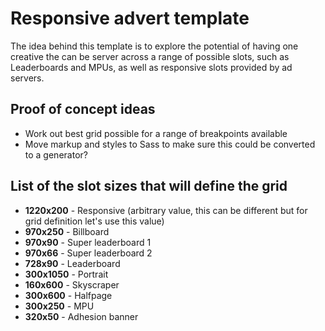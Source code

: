 # Responsive advert template

The idea behind this template is to explore the potential of having one creative the can be server across a range of possible slots, such as Leaderboards and MPUs, as well as responsive slots provided by ad servers.

## Proof of concept ideas
* Work out best grid possible for a range of breakpoints available
* Move markup and styles to Sass to make sure this could be converted to a generator?

## List of the slot sizes that will define the grid
* **1220x200** - Responsive (arbitrary value, this can be different but for grid definition let's use this value)
* **970x250** - Billboard
* **970x90** - Super leaderboard 1
* **970x66** - Super leaderboard 2
* **728x90** - Leaderboard
* **300x1050** - Portrait
* **160x600** - Skyscraper
* **300x600** - Halfpage
* **300x250** - MPU
* **320x50** - Adhesion banner
